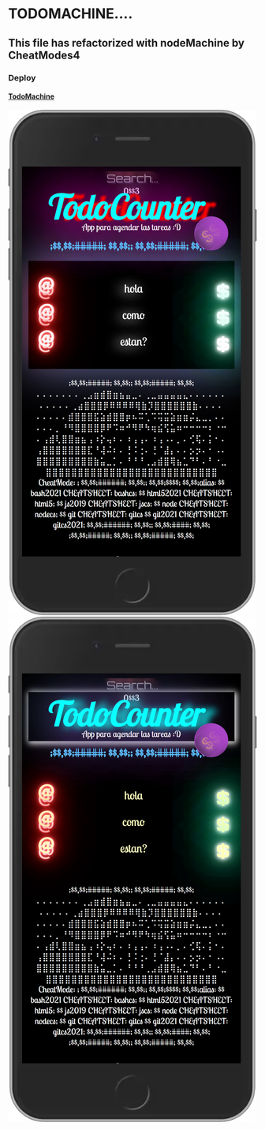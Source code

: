 # TODOMACHINE....
## This file has refactorized with nodeMachine by CheatModes4
### Deploy
#### [TodoMachine](https://rroderickk.github.io/todomachine/)

<img src="./iPhone.png" class="fit-image">

<img src="./iPhone2.png" class="fit-image">

